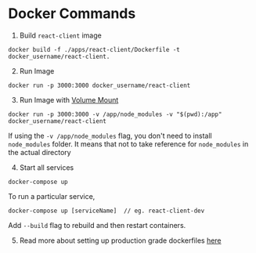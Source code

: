 # Docker Commands

1. Build `react-client` image

```
docker build -f ./apps/react-client/Dockerfile -t docker_username/react-client.
```

2. Run Image

```
docker run -p 3000:3000 docker_username/react-client
```

3. Run Image with [Volume Mount](https://docs.docker.com/get-started/06_bind_mounts/)

```
docker run -p 3000:3000 -v /app/node_modules -v "$(pwd):/app" docker_username/react-client
```

If using the `-v /app/node_modules` flag, you don't need to install `node_modules` folder. It means that not to take reference for `node_modules` in the actual directory

4. Start all services

```
docker-compose up
```

To run a particular service,

```
docker-compose up [serviceName]  // eg. react-client-dev
```

Add `--build` flag to rebuild and then restart containers.

5. Read more about setting up production grade dockerfiles [here](https://www.tomray.dev/nestjs-docker-production)
